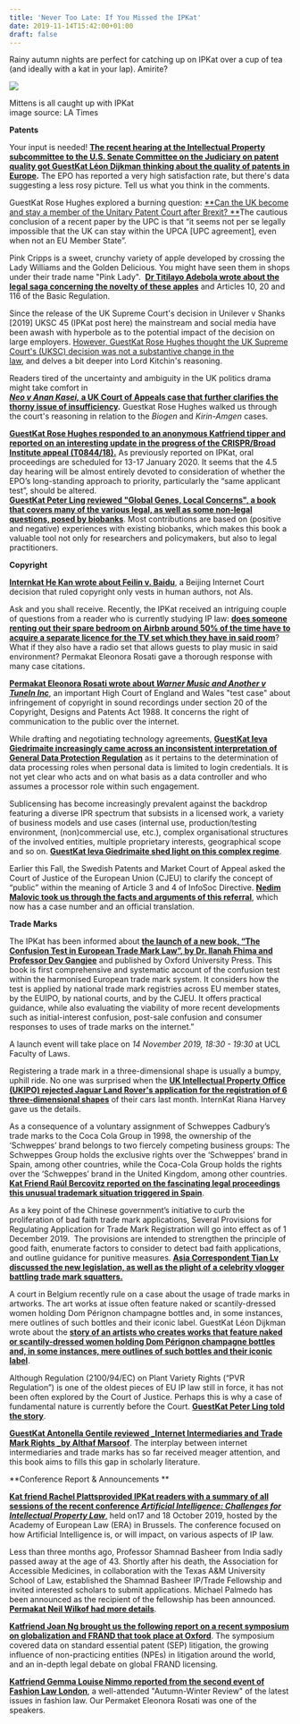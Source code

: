 ```yaml
---
title: 'Never Too Late: If You Missed the IPKat'
date: 2019-11-14T15:42:00+01:00
draft: false
---
```


Rainy autumn nights are perfect for catching up on IPKat over a cup of tea (and ideally with a kat in your lap). Amirite?  
  

[![](https://1.bp.blogspot.com/-fO-QoQBaVE0/Xc1kcNx1AkI/AAAAAAAAB3I/FDqczBJQVcYjshLfPhJ7GjyvYb2g7gjXQCNcBGAsYHQ/s320/kat%2Bart%2B.jpg)](https://1.bp.blogspot.com/-fO-QoQBaVE0/Xc1kcNx1AkI/AAAAAAAAB3I/FDqczBJQVcYjshLfPhJ7GjyvYb2g7gjXQCNcBGAsYHQ/s1600/kat%2Bart%2B.jpg)

Mittens is all caught up with IPKat  
image source: LA Times

**Patents**

  

Your input is needed! **[The recent hearing at the Intellectual Property subcommittee to the U.S. Senate Committee on the Judiciary on patent quality got GuestKat Léon Dijkman thinking about the quality of patents in Europe](http://ipkitten.blogspot.com/2019/11/call-to-readers-lets-talk-about-patent.html).** The EPO has reported a very high satisfaction rate, but there's data suggesting a less rosy picture. Tell us what you think in the comments. 

  

GuestKat Rose Hughes explored a burning question: [**Can the UK become and stay a member of the Unitary Patent Court after Brexit? **](http://ipkitten.blogspot.com/2019/11/can-uk-become-and-stay-member-of-upc.html)The cautious conclusion of a recent paper by the UPC is that “it seems not per se legally impossible that the UK can stay within the UPCA \[UPC agreement\], even when not an EU Member State”. 

  

Pink Cripps is a sweet, crunchy variety of apple developed by crossing the Lady Williams and the Golden Delicious. You might have seen them in shops under their trade name "Pink Lady".  [**Dr Titilayo Adebola wrote about the legal saga concerning the novelty of these apples**](http://ipkitten.blogspot.com/2019/11/guest-post-novelty-of-cripps-pink.html) and Articles 10, 20 and 116 of the Basic Regulation.  
  
Since the release of the UK Supreme Court's decision in Unilever v Shanks \[2019\] UKSC 45 (IPKat post here) the mainstream and social media have been awash with hyperbole as to the potential impact of the decision on large employers. [However, GuestKat Rose Hughes thought the UK Supreme Court's (UKSC) decision was not a substantive change in the law](http://ipkitten.blogspot.com/2019/11/what-was-relevant-undertaking-further.html), and delves a bit deeper into Lord Kitchin's reasoning. 

  
Readers tired of the uncertainty and ambiguity in the UK politics drama might take comfort in  
**[_Neo v Anan Kasei,_ a UK Court of Appeals case that further clarifies the thorny issue of insufficiency](http://ipkitten.blogspot.com/2019/11/a-case-for-our-times-ambiguity.html).** Guestkat Rose Hughes walked us through the court's reasoning in relation to the _Biogen_ and _Kirin-Amgen_ cases.  
  
[**GuestKat Rose Hughes responded to an anonymous Katfriend tipper and reported on an interesting update in the progress of the CRISPR/Broad Institute appeal (T0844/18).**](http://ipkitten.blogspot.com/2019/10/breaking-board-of-appeal-provides-some.html) As previously reported on IPKat, oral proceedings are scheduled for 13-17 January 2020. It seems that the 4.5 day hearing will be almost entirely devoted to consideration of whether the EPO’s long-standing approach to priority, particularly the “same applicant test”, should be altered.  
[**GuestKat Peter Ling reviewed "Global Genes, Local Concerns", a book that covers many of the various legal, as well as some non-legal questions, posed by biobanks**](http://ipkitten.blogspot.com/2019/10/book-review-global-genes-local-concerns.html). Most contributions are based on (positive and negative) experiences with existing biobanks, which makes this book a valuable tool not only for researchers and policymakers, but also to legal practitioners.  
  

**Copyright**

[**Internkat He Kan wrote about Feilin v. Baidu**](http://ipkitten.blogspot.com/2019/11/feilin-v-baidu-beijing-internet-court.html), a Beijing Internet Court decision that ruled copyright only vests in human authors, not AIs. 

  

Ask and you shall receive. Recently, the IPKat received an intriguing couple of questions from a reader who is currently studying IP law: [**does someone renting out their spare bedroom on Airbnb around 50% of the time have to acquire a separate licence for the TV set which they have in said room**](http://ipkitten.blogspot.com/2019/11/airbnb-rentals-and-communication-to.html)? What if they also have a radio set that allows guests to play music in said environment? Permakat Eleonora Rosati gave a thorough response with many case citations. 

  
[**Permakat Eleonora Rosati wrote about _Warner Music and Another v TuneIn Inc_**](http://ipkitten.blogspot.com/2019/11/breaking-high-court-of-england-and.html), an important High Court of England and Wales "test case" about infringement of copyright in sound recordings under section 20 of the Copyright, Designs and Patents Act 1988. It concerns the right of communication to the public over the internet.  
  
While drafting and negotiating technology agreements, [**GuestKat Ieva Giedrimaite increasingly came across an inconsistent interpretation of General Data Protection Regulation**](http://ipkitten.blogspot.com/2019/10/discussion-point-does-processing-of.html) as it pertains to the determination of data processing roles when personal data is limited to login credentials. It is not yet clear who acts and on what basis as a data controller and who assumes a processor role within such engagement.  
  
Sublicensing has become increasingly prevalent against the backdrop featuring a diverse IPR spectrum that subsists in a licensed work, a variety of business models and use cases (internal use, production/testing environment, (non)commercial use, etc.), complex organisational structures of the involved entities, multiple proprietary interests, geographical scope and so on. [**GuestKat Ieva Giedrimaite shed light on this complex regime**](http://ipkitten.blogspot.com/2019/10/sublicensing-considerations-in-software.html).  
  
Earlier this Fall, the Swedish Patents and Market Court of Appeal asked the Court of Justice of the European Union (CJEU) to clarify the concept of “public” within the meaning of Article 3 and 4 of InfoSoc Directive. [**Nedim Malovic took us through the facts and arguments of this referral**](http://ipkitten.blogspot.com/2019/10/case-number-and-official-translation-of.html), which now has a case number and an official translation.  
  
  

**Trade Marks**

The IPKat has been informed about [**the launch of a new book, “The Confusion Test in European Trade Mark Law”, by Dr. Ilanah Fhima and Professor Dev Gangjee**](http://ipkitten.blogspot.com/2019/11/book-launch-confusion-test-in-european.html) and published by Oxford University Press. This book is first comprehensive and systematic account of the confusion test within the harmonised European trade mark system. It considers how the test is applied by national trade mark registries across EU member states, by the EUIPO, by national courts, and by the CJEU. It offers practical guidance, while also evaluating the viability of more recent developments such as initial-interest confusion, post-sale confusion and consumer responses to uses of trade marks on the internet.”

A launch event will take place on _14 November 2019, 18:30 - 19:30_ at UCL Faculty of Laws. 

  
Registering a trade mark in a three-dimensional shape is usually a bumpy, uphill ride. No one was surprised when the **[UK Intellectual Property Office (UKIPO) rejected Jaguar Land Rover's application for the registration of 6 three-dimensional shapes](http://ipkitten.blogspot.com/2019/11/rolling-to-stop-jaguar-land-rover-shape.html)** of their cars last month. InternKat Riana Harvey gave us the details.  
  
As a consequence of a voluntary assignment of Schweppes Cadbury’s trade marks to the Coca Cola Group in 1998, the ownership of the ‘Schweppes’ brand belongs to two fiercely competing business groups: The Schweppes Group holds the exclusive rights over the ‘Schweppes’ brand in Spain, among other countries, while the Coca-Cola Group holds the rights over the ‘Schweppes’ brand in the United Kingdom, among other countries. [**Kat Friend Raúl Bercovitz reported on the fascinating legal proceedings this unusual trademark situation triggered in Spain**](http://ipkitten.blogspot.com/2019/11/no-economic-links-no-exhaustion-of.html).  
  
As a key point of the Chinese government’s initiative to curb the proliferation of bad faith trade mark applications, Several Provisions for Regulating Application for Trade Mark Registration will go into effect as of 1 December 2019.  The provisions are intended to strengthen the principle of good faith, enumerate factors to consider to detect bad faith applications, and outline guidance for punitive measures. [**Asia Correspondent Tian Lv discussed the new legislation, as well as the plight of a celebrity vlogger battling trade mark squatters.**](http://ipkitten.blogspot.com/2019/11/china-introduces-new-regulation.html)  
  
A court in Belgium recently rule on a case about the usage of trade marks in artworks. The art works at issue often feature naked or scantily-dressed women holding Dom Pérignon champagne bottles and, in some instances, mere outlines of such bottles and their iconic label. GuestKat Léon Dijkman wrote about the [**story of an artists who creates works that feature naked or scantily-dressed women holding Dom Pérignon champagne bottles and, in some instances, mere outlines of such bottles and their iconic label**](http://ipkitten.blogspot.com/2019/11/benelux-court-of-justice-rules-on-use.html).  
  
Although Regulation (2100/94/EC) on Plant Variety Rights (“PVR Regulation”) is one of the oldest pieces of EU IP law still in force, it has not been often explored by the Court of Justice. Perhaps this is why a case of fundamental nature is currently before the Court. [**GuestKat Peter Ling told the story**](http://ipkitten.blogspot.com/2019/10/the-fruits-of-forbidden-tree-ag-opinion.html).  
  
[**GuestKat Antonella Gentile reviewed _Internet Intermediaries and Trade Mark Rights _by Althaf Marsoof**](http://ipkitten.blogspot.com/2019/10/book-review-internet-intermediaries-and.html). The interplay between internet intermediaries and trade marks has so far received meager attention, and this book aims to fills this gap in scholarly literature.  
  

**Conference Report & Announcements **

[**Kat friend Rachel Plattsprovided IPKat readers with a summary of all sessions of the recent conference _Artificial Intelligence: Challenges for Intellectual Property Law_**,](http://ipkitten.blogspot.com/2019/11/conference-report-artificial.html) held on17 and 18 October 2019, hosted by the Academy of European Law (ERA) in Brussels. The conference focused on how Artificial Intelligence is, or will impact, on various aspects of IP law.

  
Less than three months ago, Professor Shamnad Basheer from India sadly passed away at the age of 43. Shortly after his death, the Association for Accessible Medicines, in collaboration with the Texas A&M University School of Law, established the Shamnad Basheer IP/Trade Fellowship and invited interested scholars to submit applications. Michael Palmedo has been announced as the recipient of the fellowship has been announced. [**Permakat Neil Wilkof had more details**](http://ipkitten.blogspot.com/2019/11/michael-palmedo-named-shamnad-basheer.html). 

[**Katfriend Joan Ng brought us the following report on a recent symposium on globalization and FRAND that took place at Oxford**](http://ipkitten.blogspot.com/2019/10/oxfirsts-4th-symposium-on-ip-and.html). The symposium covered data on standard essential patent (SEP) litigation, the growing influence of non-practicing entities (NPEs) in litigation around the world, and an in-depth legal debate on global FRAND licensing.  
  
[**Katfriend Gemma Louise Nimmo reported from the second event of Fashion Law London**](http://ipkitten.blogspot.com/2019/10/guest-post-fashionlawldn-autumn-winter.html), a well-attended "Autumn-Winter Review" of the latest issues in fashion law. Our Permaket Eleonora Rosati was one of the speakers.